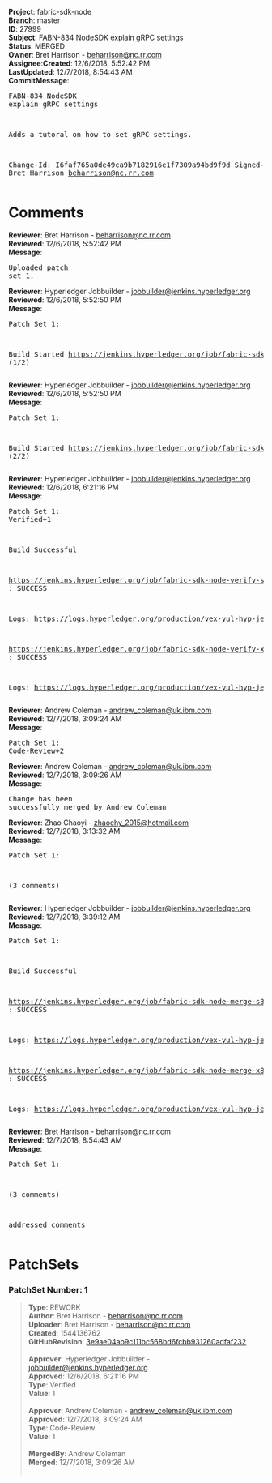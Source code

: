 <strong>Project</strong>: fabric-sdk-node</br><strong>Branch</strong>: master<br><strong>ID</strong>: 27999<br><strong>Subject</strong>: FABN-834 NodeSDK explain gRPC settings<br><strong>Status</strong>: MERGED<br><strong>Owner</strong>: Bret Harrison - beharrison@nc.rr.com<br><strong>Assignee</strong>:<strong>Created</strong>: 12/6/2018, 5:52:42 PM<br><strong>LastUpdated</strong>: 12/7/2018, 8:54:43 AM<br><strong>CommitMessage</strong>:<br><pre>FABN-834 NodeSDK explain gRPC settings

Adds a tutoral on how to set gRPC settings.

Change-Id: I6faf765a0de49ca9b7182916e1f7309a94bd9f9d
Signed-off-by: Bret Harrison <beharrison@nc.rr.com>
</pre><h1>Comments</h1><strong>Reviewer</strong>: Bret Harrison - beharrison@nc.rr.com<br><strong>Reviewed</strong>: 12/6/2018, 5:52:42 PM<br><strong>Message</strong>: <pre>Uploaded patch set 1.</pre><strong>Reviewer</strong>: Hyperledger Jobbuilder - jobbuilder@jenkins.hyperledger.org<br><strong>Reviewed</strong>: 12/6/2018, 5:52:50 PM<br><strong>Message</strong>: <pre>Patch Set 1:

Build Started https://jenkins.hyperledger.org/job/fabric-sdk-node-verify-x86_64/1678/ (1/2)</pre><strong>Reviewer</strong>: Hyperledger Jobbuilder - jobbuilder@jenkins.hyperledger.org<br><strong>Reviewed</strong>: 12/6/2018, 5:52:50 PM<br><strong>Message</strong>: <pre>Patch Set 1:

Build Started https://jenkins.hyperledger.org/job/fabric-sdk-node-verify-s390x/309/ (2/2)</pre><strong>Reviewer</strong>: Hyperledger Jobbuilder - jobbuilder@jenkins.hyperledger.org<br><strong>Reviewed</strong>: 12/6/2018, 6:21:16 PM<br><strong>Message</strong>: <pre>Patch Set 1: Verified+1

Build Successful 

https://jenkins.hyperledger.org/job/fabric-sdk-node-verify-s390x/309/ : SUCCESS

Logs: https://logs.hyperledger.org/production/vex-yul-hyp-jenkins-3/fabric-sdk-node-verify-s390x/309

https://jenkins.hyperledger.org/job/fabric-sdk-node-verify-x86_64/1678/ : SUCCESS

Logs: https://logs.hyperledger.org/production/vex-yul-hyp-jenkins-3/fabric-sdk-node-verify-x86_64/1678</pre><strong>Reviewer</strong>: Andrew Coleman - andrew_coleman@uk.ibm.com<br><strong>Reviewed</strong>: 12/7/2018, 3:09:24 AM<br><strong>Message</strong>: <pre>Patch Set 1: Code-Review+2</pre><strong>Reviewer</strong>: Andrew Coleman - andrew_coleman@uk.ibm.com<br><strong>Reviewed</strong>: 12/7/2018, 3:09:26 AM<br><strong>Message</strong>: <pre>Change has been successfully merged by Andrew Coleman</pre><strong>Reviewer</strong>: Zhao Chaoyi - zhaochy_2015@hotmail.com<br><strong>Reviewed</strong>: 12/7/2018, 3:13:32 AM<br><strong>Message</strong>: <pre>Patch Set 1:

(3 comments)</pre><strong>Reviewer</strong>: Hyperledger Jobbuilder - jobbuilder@jenkins.hyperledger.org<br><strong>Reviewed</strong>: 12/7/2018, 3:39:12 AM<br><strong>Message</strong>: <pre>Patch Set 1:

Build Successful 

https://jenkins.hyperledger.org/job/fabric-sdk-node-merge-s390x/109/ : SUCCESS

Logs: https://logs.hyperledger.org/production/vex-yul-hyp-jenkins-3/fabric-sdk-node-merge-s390x/109

https://jenkins.hyperledger.org/job/fabric-sdk-node-merge-x86_64/121/ : SUCCESS

Logs: https://logs.hyperledger.org/production/vex-yul-hyp-jenkins-3/fabric-sdk-node-merge-x86_64/121</pre><strong>Reviewer</strong>: Bret Harrison - beharrison@nc.rr.com<br><strong>Reviewed</strong>: 12/7/2018, 8:54:43 AM<br><strong>Message</strong>: <pre>Patch Set 1:

(3 comments)

addressed comments</pre><h1>PatchSets</h1><h3>PatchSet Number: 1</h3><blockquote><strong>Type</strong>: REWORK<br><strong>Author</strong>: Bret Harrison - beharrison@nc.rr.com<br><strong>Uploader</strong>: Bret Harrison - beharrison@nc.rr.com<br><strong>Created</strong>: 1544136762<br><strong>GitHubRevision</strong>: [3e9ae04ab9c111bc568bd6fcbb931260adfaf232](https://github.com/hyperledger/fabric-sdk-node/commit/3e9ae04ab9c111bc568bd6fcbb931260adfaf232)<br><br><strong>Approver</strong>: Hyperledger Jobbuilder - jobbuilder@jenkins.hyperledger.org<br><strong>Approved</strong>: 12/6/2018, 6:21:16 PM<br><strong>Type</strong>: Verified<br><strong>Value</strong>: 1<br><br><strong>Approver</strong>: Andrew Coleman - andrew_coleman@uk.ibm.com<br><strong>Approved</strong>: 12/7/2018, 3:09:24 AM<br><strong>Type</strong>: Code-Review<br><strong>Value</strong>: 1<br><br><strong>MergedBy</strong>: Andrew Coleman<br><strong>Merged</strong>: 12/7/2018, 3:09:26 AM<br><br></blockquote>